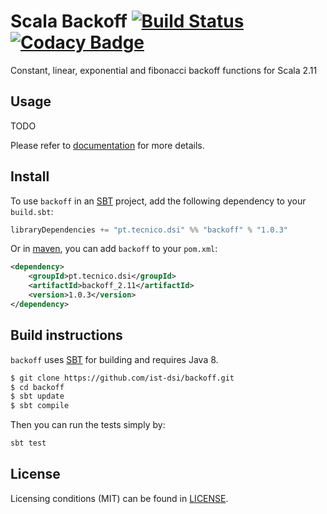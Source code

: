 # Scala Backoff [![Build Status](https://travis-ci.org/ist-dsi/backoff.svg?branch=master)](https://travis-ci.org/ist-dsi/backoff) [![Codacy Badge](https://api.codacy.com/project/badge/grade/1be4eec39d8141b0a4238b2c5a672803)](https://www.codacy.com/app/DSI/backoff)
Constant, linear, exponential and fibonacci backoff functions for Scala 2.11

Usage
-----

TODO

Please refer to [documentation][4] for more details.

Install
-------

To use `backoff` in an [SBT][1] project, add the following dependency to your `build.sbt`:

```scala
libraryDependencies += "pt.tecnico.dsi" %% "backoff" % "1.0.3"
```

Or in [maven][3], you can add `backoff` to your `pom.xml`:

```xml
<dependency>
    <groupId>pt.tecnico.dsi</groupId>
    <artifactId>backoff_2.11</artifactId>
    <version>1.0.3</version>
</dependency>
```

Build instructions
-------

`backoff` uses [SBT][1] for building and requires Java 8.

```bash
$ git clone https://github.com/ist-dsi/backoff.git
$ cd backoff
$ sbt update
$ sbt compile
```

Then you can run the tests simply by:

```scala
sbt test
```

License
-------
Licensing conditions (MIT) can be found in [LICENSE][2].


[1]: http://www.scala-sbt.org
[2]: https://raw.githubusercontent.com/ist-dsi/backoff/master/LICENSE
[3]: https://maven.apache.org
[4]: http://ist-dsi.github.io/backoff/latest/api/#pt.tecnico.dsi.Backoff$
